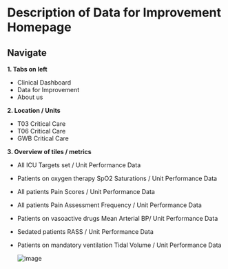 # Description of Data for Improvement Homepage

## Navigate


**1. Tabs on left**

   * Clinical Dashboard
   * Data for Improvement
   * About us

**2. Location / Units**
   * T03 Critical Care
   * T06 Critical Care
   * GWB Critical Care
     
**3.  Overview of tiles / metrics**
   
   * All ICU Targets set / Unit Performance Data
   * Patients on oxygen therapy SpO2 Saturations / Unit Performance Data
   * All patients Pain Scores / Unit Performance Data
   * All patients Pain Assessment Frequency / Unit Performance Data
   * Patients on vasoactive drugs Mean Arterial BP/ Unit Performance Data
   * Sedated patients RASS / Unit Performance Data
   * Patients on mandatory ventilation Tidal Volume / Unit Performance Data


     ![image](https://github.com/inform-us/requirements_specifications/assets/94536083/703a4a6b-157b-4917-a824-52f8584b012f)

   


